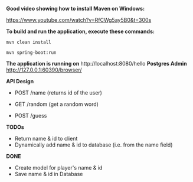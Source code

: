 **Good video showing how to install Maven on Windows:**

https://www.youtube.com/watch?v=RfCWg5ay5B0&t=300s

**To build and run the application, execute these commands:**

`mvn clean install`

`mvn spring-boot:run`

**The application is running on** http://localhost:8080/hello
**Postgres Admin** http://127.0.0.1:60390/browser/

**API Design**

- POST /name (returns id of the user)

- GET /random (get a random word)

- POST /guess 

**TODOs**
- Return name & id to client
- Dynamically add name & id to database (i.e. from the name field)

**DONE**
- Create model for player's name & id
- Save name & id in Database 


